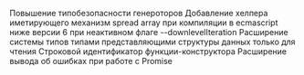 Повышение типобезопасности генероторов
Добавление хелпера иметирующего механизм spread array при компиляции в ecmascript ниже версии 6 при неактивном флаге --downlevelIteration
Расширение системы типов типами представляющими структуры данных только для чтения
Строковой идентификатор функции-конструктора
Расширение вывода об ошибках при работе с Promise

